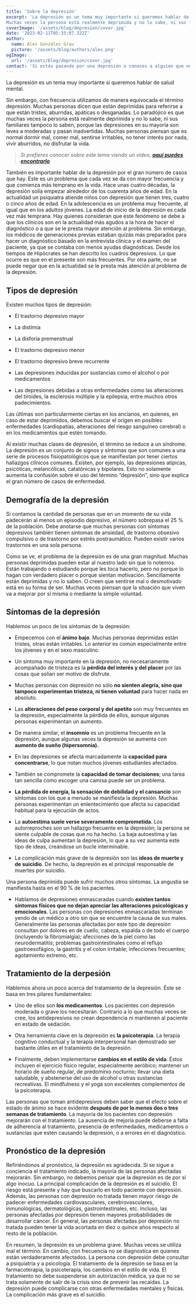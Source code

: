 ```yaml
---
title: 'Sobre la depresión'
excerpt: 'La depresión es un tema muy importante si queremos hablar de salud mental.
Muchas veces la persona está realmente deprimida y no lo sabe, ni sus familiares tampoco lo saben, porque las depresiones en su mayoría son leves a moderadas y pasan inadvertidas. Muchas personas piensan que es normal dormir mal, comer mal, sentirse irritables, no tener interés por nada, vivir aburridos, no disfrutar la vida.'
coverImage: '/assets/blog/depresion/cover.jpg'
date: '2023-02-11T05:35:07.322Z'
author:
  name: Alex González Grau
  picture: '/assets/blog/authors/alex.png'
ogImage:
  url: '/assets/blog/depresion/cover.jpg'
contact: 'Si estás pasando por una depresión o conoces a alguien que necesite ayuda, '
---
```


La depresión es un tema muy importante si queremos hablar de salud mental.

Sin embargo, con frecuencia utilizamos de manera equivocada el término depresión. Muchas personas dicen que están deprimidas para referirse a que están tristes, aburridas, apáticas o desganadas. Lo paradójico es que muchas veces la persona está realmente deprimida y no lo sabe, ni sus familiares tampoco lo saben, porque las depresiones en su mayoría son leves a moderadas y pasan inadvertidas. Muchas personas piensan que es normal dormir mal, comer mal, sentirse irritables, no tener interés por nada, vivir aburridos, no disfrutar la vida.

>*Si prefieres conocer sobre este tema viendo un video, [**aquí puedes encontrarlo**](https://www.youtube.com/watch?v=MtBsyH3cxxA)*

También es importante hablar de la depresión por el gran número de casos que hay. Este es un problema que cada vez se da con mayor frecuencia y que comienza más temprano en la vida. Hace unas cuatro décadas, la depresión solía empezar alrededor de los cuarenta años de edad. En la actualidad un psiquiatra atiende niños con depresión que tienen tres, cuatro o cinco años de edad. En la adolescencia es un problema muy frecuente, al igual que en los adultos jóvenes. La edad de inicio de la depresión es cada vez más temprana. Hay quienes consideran que este fenómeno se debe a que los clínicos son en la actualidad más agudos a la hora de hacer el diagnóstico o a que se le presta mayor atención al problema. Sin embargo, los médicos de generaciones previas estaban quizás más preparados para hacer un diagnóstico basado en la entrevista clínica y el examen del paciente, ya que se contaba con menos ayudas diagnósticas. Desde los tiempos de Hipócrates se han descrito los cuadros depresivos. Lo que ocurre es que en el presente son más frecuentes. Por otra parte, no se puede negar que en la actualidad se le presta más atención al problema de la depresión.

## Tipos de depresión

Existen muchos tipos de depresión: 

* El trastorno depresivo mayor

* La distimia 

* La disforia premenstrual

* El trastorno depresivo menor

* El trastorno depresivo breve recurrente

* Las depresiones inducidas por sustancias como el alcohol o por medicamentos

* Las depresiones debidas a otras enfermedades como las alteraciones del tiroides, la esclerosis múltiple y la epilepsia, entre muchos otros padecimientos. 

Las últimas son particularmente ciertas en los ancianos, en quienes, en caso de estar deprimidos, debemos buscar el origen en posibles enfermedades (cardiopatías, alteraciones del riesgo sanguíneo cerebral) o en los medicamentos que estén tomando.

Al existir muchas clases de depresión, el término se reduce a un síndrome. La depresión es un conjunto de signos y síntomas que son comunes a una serie de procesos fisiopatológicos que se manifiestan por tener ciertos hallazgos clínicos comunes. Existen, por ejemplo, las depresiones atípicas, psicóticas, melancólicas, catatónicas y bipolares. Esto no solamente aumenta la confusión sobre el uso del término “depresión”, sino que explica el gran número de casos de enfermedad.

## Demografía de la depresión

Si contamos la cantidad de personas que en un momento de su vida padecerán al menos un episodio depresivo, el número sobrepasa el 25 % de la población. Debe anotarse que muchas personas con síntomas depresivos también tienen síntomas de ansiedad, de trastorno obsesivo compulsivo o de trastorno por estrés postraumático. Pueden existir varios trastornos en una sola persona.

Como se ve, el problema de la depresión es de una gran magnitud. Muchas personas deprimidas pueden estar al nuestro lado sin que lo notemos. Están trabajando o estudiando porque les toca hacerlo, pero no porque lo hagan con verdadero placer o porque sientan motivación. Sencillamente están deprimidas y no lo saben. O creen que sentirse mal o desmotivado está en su forma de ser. Muchas veces piensan que la situación que viven va a mejorar por sí misma o mediante la simple voluntad. 

## Síntomas de la depresión

Hablemos un poco de los síntomas de la depresión: 

* Empecemos con el **ánimo bajo**. Muchas personas deprimidas están tristes, otras están irritables. Lo anterior es común especialmente entre los jóvenes y en el sexo masculino. 

* Un síntoma muy importante en la depresión, no necesariamente acompañado de tristeza es la **pérdida del interés y del placer** por las cosas que solían ser motivo de disfrute. 

* Muchas personas con depresión no sólo **no sienten alegría, sino que tampoco experimentan tristeza, ni tienen voluntad** para hacer nada en absoluto. 

* Las **alteraciones del peso corporal y del apetito** son muy frecuentes en la depresión, especialmente la pérdida de ellos, aunque algunas personas experimentan un aumento. 

* De manera similar, el **insomnio** es un problema frecuente en la depresión, aunque algunas veces la depresión se aumenta con **aumento de sueño (hipersomnia).** 

* En las depresiones se afecta marcadamente la **capacidad para concentrarse**, lo que notan muchos jóvenes estudiantes afectados. 

* También se compromete la **capacidad de tomar decisiones**; una tarea tan sencilla como escoger una camisa puede ser un problema. 

* **La pérdida de energía, la sensación de debilidad y el cansancio** son síntomas con los que a menudo se manifiesta la depresión. Muchas personas experimentan un enlentecimiento que afecta su capacidad habitual para la ejecución de actos. 

* La **autoestima suele verse severamente comprometida**. Los autorreproches son un hallazgo frecuente en la depresión; la persona se siente culpable de cosas que no ha hecho. La baja autoestima y las ideas de culpa aumentan la depresión, lo que a su vez aumenta este tipo de ideas, creándose un bucle interminable. 

* La complicación más grave de la depresión son las **ideas de muerte y de suicidio**. De hecho, la depresión es el principal responsable de muertes por suicidio. 

Una persona deprimida puede sufrir muchos otros síntomas. La angustia se manifiesta hasta en el 90 % de los pacientes. 

* Hablamos de depresiones enmascaradas cuando **existen tantos síntomas físicos que no dejan apreciar las alteraciones psicológicas y emocionales**. Las personas con depresiones enmascaradas terminan yendo de un médico a otro sin que se encuentre la causa de sus males. Generalmente las personas afectadas por este tipo de depresión consultan por dolores en de cuello, cabeza, espalda o de todo el cuerpo (incluyendo la fibromialgia); afecciones de la piel como las neurodermatitis; problemas gastrointestinales como el reflujo gastroesofágico, la gastritis y el colon irritable; infecciones frecuentes; agotamiento extremo, etc.

## Tratamiento de la derpesión

Hablemos ahora un poco acerca del tratamiento de la depresión. Éste se basa en tres pilares fundamentales: 

* Uno de ellos son **los medicamentos**. Los pacientes con depresión moderada o grave los necesitarán. Contrario a lo que muchas veces se cree, los antidepresivos no crean dependencia ni mantienen al paciente en estado de sedación. 

* Otra herramienta clave en la depresión es **la psicoterapia**. La terapia cognitivo conductual y la terapia interpersonal han demostrado ser bastante útiles en el tratamiento de la depresión. 

* Finalmente, deben implementarse **cambios en el estilo de vida**. Éstos incluyen el ejercicio físico regular, especialmente aeróbico; mantener un horario de sueño regular, de predominio nocturno; llevar una dieta saludable, y abstenerse del uso de alcohol u otras sustancias recreativas. El mindfulness y el yoga son excelentes complementos de la psicoterapia.

Las personas que toman antidepresivos deben saber que el efecto sobre el estado de ánimo se hace evidente **después de por lo menos dos o tres semanas de tratamiento**. La mayoría de los pacientes con depresión mejorarán con el tratamiento. La ausencia de mejoría puede deberse a falta de adherencia al tratamiento, presencia de enfermedades, medicamentos o sustancias que estén causando la depresión, o a errores en el diagnóstico.

## Pronóstico de la depresión

Refiriéndonos al pronóstico, la depresión es agradecida. Si se sigue a conciencia el tratamiento indicado, la mayoría de las personas afectadas mejorarán. Sin embargo, no debemos pensar que la depresión es de por sí algo inocuo. La principal complicación de la depresión es el suicidio. El riesgo está presente y hay que buscarlo en todo paciente con depresión. Además, las personas con depresión no tratada tienen mayor riesgo de padecer enfermedades cardiovasculares, cerebrovasculares, inmunológicas, dermatológicas, gastrointestinales, etc. Incluso, las personas afectadas por depresión tienen mayores probabilidades de desarrollar cáncer. En general, las personas afectadas por depresión no tratada pueden tener la vida acortada en diez o quince años respecto al resto de la población.


En resumen, la depresión es un problema grave. Muchas veces se utiliza mal el término. En cambio, con frecuencia no se diagnostica en quienes están verdaderamente afectados. La persona con depresión debe consultar a psiquiatría y a psicología. El tratamiento de la depresión se basa en la farmacoterapia, la psicoterapia, los cambios en el estilo de vida. El tratamiento no debe suspenderse sin autorización médica, ya que no se trata solamente de salir de la crisis sino de prevenir las recaídas. La depresión puede complicarse con otras enfermedades mentales y físicas. La complicación más grave es el suicidio.


